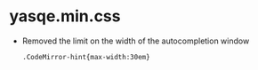 # yasqe.min.css

- Removed the limit on the width of the autocompletion window

    ```
    .CodeMirror-hint{max-width:30em}
    ```
